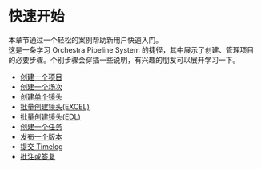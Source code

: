 # 快速开始

本章节通过一个轻松的案例帮助新用户快速入门。  
这是一条学习 Orchestra Pipeline System 的捷径，其中展示了创建、管理项目的必要步骤。个别步骤会穿插一些说明，有兴趣的朋友可以展开学习一下。

-   [创建一个项目](quickstart/PROJECT.md)
-   [创建一个场次](quickstart/SEQUENCE.md)
-   [创建单个镜头](quickstart/SHOT.md)
-   [批量创建镜头(EXCEL)](quickstart/EXCEL_BULK_SHOT.md)
-   [批量创建镜头(EDL)](quickstart/EDL_BULK_SHOT.md)
-   [创建一个任务](quickstart/TASK.md)
-   [发布一个版本](quickstart/VERSION.md)
-   [提交 Timelog](quickstart/TIMELOG.md)
-   [批注或答复](quickstart/NOTE&REPLY.md)
